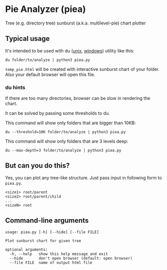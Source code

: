 # Pie Analyzer (piea)
Tree (e.g. directory tree) sunburst (a.k.a. multilevel-pie) chart plotter

## Typical usage

It's intended to be used with du
([unix](https://en.wikipedia.org/wiki/Du_%28Unix%29),
[windows](https://docs.microsoft.com/en-us/sysinternals/downloads/du))
utility like this:

```
du folder/to/analyze | python3 piea.py
```

`temp_pie.html` will be created with interactive sunburst chart of your folder.
Also your default browser will open this file.

### du hints

If there are too many directories, browser can be slow in rendering the chart.

It can be solved by passing some thresholds to du.

This command will show only folders that are bigger than 10KB:
```
du --threshold=10K folder/to/analyze | python3 piea.py
```

This command will show only folders that are 3 levels deep:
```
du --max-depth=3 folder/to/analyze | python3 piea.py
```

## But can you do this?

Yes, you can plot any tree-like structure. Just pass input in following form to `piea.py`.
```
<size1> root/parent
<size2> root/parent/child
...
<sizeN> root
```

## Command-line arguments

```
usage: piea.py [-h] [--hide] [--file FILE]

Plot sunburst chart for given tree

optional arguments:
  -h, --help   show this help message and exit
  --hide       don't open browser (default: open browser)
  --file FILE  name of output html file
```
